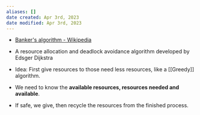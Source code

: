 ```yaml
---
aliases: []
date created: Apr 3rd, 2023
date modified: Apr 3rd, 2023
---
```

- [Banker's algorithm - Wikipedia](https://en.wikipedia.org/wiki/Banker%27s_algorithm)
- A resource allocation and deadlock avoidance algorithm developed by Edsger Dijkstra
- Idea: First give resources to those need less resources, like a [[Greedy]] algorithm.

- We need to know the **available resources, resources needed and available**.
- If safe, we give, then recycle the resources from the finished process.
